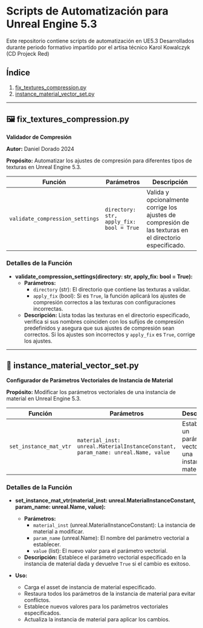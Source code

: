 # Scripts de Automatización para Unreal Engine 5.3

Este repositorio contiene scripts de automatización en UE5.3
Desarrollados durante  periodo formativo impartido por el artisa técnico Karol Kowalczyk (CD Projeck Red) 


## Índice

1. [fix_textures_compression.py](#fix_textures_compressionpy)
2. [instance_material_vector_set.py](#instance_material_vector_setpy)

---

## 🖼️ fix_textures_compression.py

**Validador de Compresión**

**Autor:** Daniel Dorado 2024

**Propósito:** Automatizar los ajustes de compresión para diferentes tipos de texturas en Unreal Engine 5.3.

| Función | Parámetros | Descripción |
| ------- | ---------- | ----------- |
| `validate_compression_settings` | `directory: str, apply_fix: bool = True` | Valida y opcionalmente corrige los ajustes de compresión de las texturas en el directorio especificado. |

### Detalles de la Función

- **validate_compression_settings(directory: str, apply_fix: bool = True):**
  - **Parámetros:**
    - `directory` (str): El directorio que contiene las texturas a validar.
    - `apply_fix` (bool): Si es `True`, la función aplicará los ajustes de compresión correctos a las texturas con configuraciones incorrectas.
  - **Descripción:** Lista todas las texturas en el directorio especificado, verifica si sus nombres coinciden con los sufijos de compresión predefinidos y asegura que sus ajustes de compresión sean correctos. Si los ajustes son incorrectos y `apply_fix` es `True`, corrige los ajustes.

---

## 🎨 instance_material_vector_set.py

**Configurador de Parámetros Vectoriales de Instancia de Material**

**Propósito:** Modificar los parámetros vectoriales de una instancia de material en Unreal Engine 5.3.

| Función | Parámetros | Descripción |
| ------- | ---------- | ----------- |
| `set_instance_mat_vtr` | `material_inst: unreal.MaterialInstanceConstant, param_name: unreal.Name, value` | Establece un parámetro vectorial en una instancia de material. |

### Detalles de la Función

- **set_instance_mat_vtr(material_inst: unreal.MaterialInstanceConstant, param_name: unreal.Name, value):**
  - **Parámetros:**
    - `material_inst` (unreal.MaterialInstanceConstant): La instancia de material a modificar.
    - `param_name` (unreal.Name): El nombre del parámetro vectorial a establecer.
    - `value` (list): El nuevo valor para el parámetro vectorial.
  - **Descripción:** Establece el parámetro vectorial especificado en la instancia de material dada y devuelve `True` si el cambio es exitoso.

- **Uso:**
  - Carga el asset de instancia de material especificado.
  - Restaura todos los parámetros de la instancia de material para evitar conflictos.
  - Establece nuevos valores para los parámetros vectoriales especificados.
  - Actualiza la instancia de material para aplicar los cambios.
